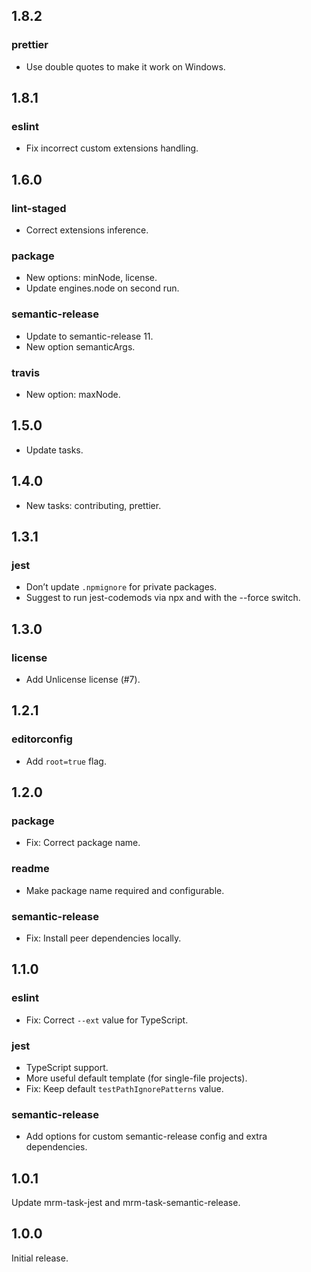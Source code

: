## 1.8.2

### prettier

- Use double quotes to make it work on Windows.

## 1.8.1

### eslint

- Fix incorrect custom extensions handling.

## 1.6.0

### lint-staged

- Correct extensions inference.

### package

- New options: minNode, license.
- Update engines.node on second run.

### semantic-release

- Update to semantic-release 11.
- New option semanticArgs.

### travis

- New option: maxNode.

## 1.5.0

- Update tasks.

## 1.4.0

- New tasks: contributing, prettier.

## 1.3.1

### jest

- Don’t update `.npmignore` for private packages.
- Suggest to run jest-codemods via npx and with the --force switch.

## 1.3.0

### license

- Add Unlicense license (#7).

## 1.2.1

### editorconfig

- Add `root=true` flag.

## 1.2.0

### package

- Fix: Correct package name.

### readme

- Make package name required and configurable.

### semantic-release

- Fix: Install peer dependencies locally.

## 1.1.0

### eslint

- Fix: Correct `--ext` value for TypeScript.

### jest

- TypeScript support.
- More useful default template (for single-file projects).
- Fix: Keep default `testPathIgnorePatterns` value.

### semantic-release

- Add options for custom semantic-release config and extra dependencies.

## 1.0.1

Update mrm-task-jest and mrm-task-semantic-release.

## 1.0.0

Initial release.
